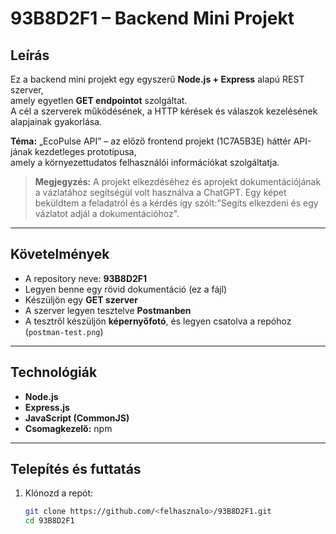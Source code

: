 # 93B8D2F1 – Backend Mini Projekt

## Leírás
Ez a backend mini projekt egy egyszerű **Node.js + Express** alapú REST szerver,  
amely egyetlen **GET endpointot** szolgáltat.  
A cél a szerverek működésének, a HTTP kérések és válaszok kezelésének alapjainak gyakorlása.

**Téma:** „EcoPulse API” – az előző frontend projekt (1C7A5B3E) háttér API-jának kezdetleges prototípusa,  
amely a környezettudatos felhasználói információkat szolgáltatja.

> **Megjegyzés:** A projekt elkezdéséhez és aprojekt dokumentációjának a vázlatához segítségül volt használva a ChatGPT. Egy képet beküldtem a feladatról és a kérdés így szólt:"Segíts elkezdeni és egy vázlatot adjál a dokumentációhoz".

---

## Követelmények
- A repository neve: **93B8D2F1**  
- Legyen benne egy rövid dokumentáció (ez a fájl)  
- Készüljön egy **GET szerver**  
- A szerver legyen tesztelve **Postmanben**  
- A tesztről készüljön **képernyőfotó**, és legyen csatolva a repóhoz (`postman-test.png`)

---

## Technológiák
- **Node.js**  
- **Express.js**  
- **JavaScript (CommonJS)**  
- **Csomagkezelő:** npm  


---

## Telepítés és futtatás

1. Klónozd a repót:
   ```bash
   git clone https://github.com/<felhasznalo>/93B8D2F1.git
   cd 93B8D2F1
